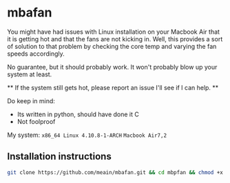 # mbafan

You might have had issues with Linux installation on your Macbook Air that it is getting hot and that the fans are not kicking in.
Well, this provides a sort of solution to that problem by checking the core temp and varying the fan speeds accordingly.

No guarantee, but it should probably work. It won't probably blow up your system at least.

** If the system still gets hot, please report an issue I'll see if I can help. **

Do keep in mind:
* Its written in python, should have done it C
* Not foolproof

My system: `x86_64 Linux 4.10.8-1-ARCH` `Macbook Air7,2`

## Installation instructions
```sh
git clone https://github.com/meain/mbafan.git && cd mbpfan && chmod +x install && ./install.sh && cd ..
```
